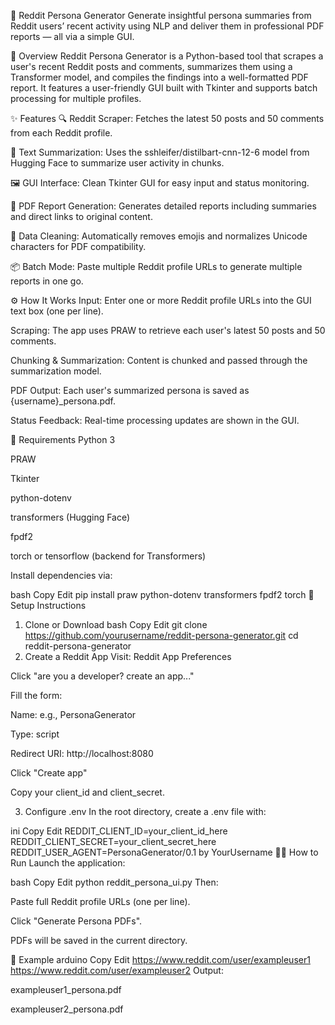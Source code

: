 🧠 Reddit Persona Generator
Generate insightful persona summaries from Reddit users’ recent activity using NLP and deliver them in professional PDF reports — all via a simple GUI.

📌 Overview
Reddit Persona Generator is a Python-based tool that scrapes a user's recent Reddit posts and comments, summarizes them using a Transformer model, and compiles the findings into a well-formatted PDF report. It features a user-friendly GUI built with Tkinter and supports batch processing for multiple profiles.

✨ Features
🔍 Reddit Scraper: Fetches the latest 50 posts and 50 comments from each Reddit profile.

🧠 Text Summarization: Uses the sshleifer/distilbart-cnn-12-6 model from Hugging Face to summarize user activity in chunks.

🖼️ GUI Interface: Clean Tkinter GUI for easy input and status monitoring.

📄 PDF Report Generation: Generates detailed reports including summaries and direct links to original content.

🧹 Data Cleaning: Automatically removes emojis and normalizes Unicode characters for PDF compatibility.

📦 Batch Mode: Paste multiple Reddit profile URLs to generate multiple reports in one go.

⚙️ How It Works
Input: Enter one or more Reddit profile URLs into the GUI text box (one per line).

Scraping: The app uses PRAW to retrieve each user's latest 50 posts and 50 comments.

Chunking & Summarization: Content is chunked and passed through the summarization model.

PDF Output: Each user's summarized persona is saved as {username}_persona.pdf.

Status Feedback: Real-time processing updates are shown in the GUI.

📁 Requirements
Python 3

PRAW

Tkinter

python-dotenv

transformers (Hugging Face)

fpdf2

torch or tensorflow (backend for Transformers)

Install dependencies via:

bash
Copy
Edit
pip install praw python-dotenv transformers fpdf2 torch
🚀 Setup Instructions
1. Clone or Download
bash
Copy
Edit
git clone https://github.com/yourusername/reddit-persona-generator.git
cd reddit-persona-generator
2. Create a Reddit App
Visit: Reddit App Preferences

Click "are you a developer? create an app..."

Fill the form:

Name: e.g., PersonaGenerator

Type: script

Redirect URI: http://localhost:8080

Click "Create app"

Copy your client_id and client_secret.

3. Configure .env
In the root directory, create a .env file with:

ini
Copy
Edit
REDDIT_CLIENT_ID=your_client_id_here
REDDIT_CLIENT_SECRET=your_client_secret_here
REDDIT_USER_AGENT=PersonaGenerator/0.1 by YourUsername
🧑‍💻 How to Run
Launch the application:

bash
Copy
Edit
python reddit_persona_ui.py
Then:

Paste full Reddit profile URLs (one per line).

Click "Generate Persona PDFs".

PDFs will be saved in the current directory.

📌 Example
arduino
Copy
Edit
https://www.reddit.com/user/exampleuser1
https://www.reddit.com/user/exampleuser2
Output:

exampleuser1_persona.pdf

exampleuser2_persona.pdf
